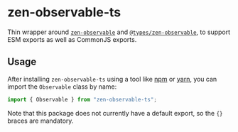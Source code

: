 # zen-observable-ts

Thin wrapper around [`zen-observable`](https://www.npmjs.com/package/zen-observable) and [`@types/zen-observable`](https://www.npmjs.com/package/@types/zen-observable), to support ESM exports as well as CommonJS exports.

## Usage

After installing `zen-observable-ts` using a tool like [npm](https://www.npmjs.com/package/npm) or [yarn](https://yarnpkg.com/), you can import the `Observable` class by name:
```js
import { Observable } from "zen-observable-ts";
```
Note that this package does not currently have a default export, so the `{}` braces are mandatory.
